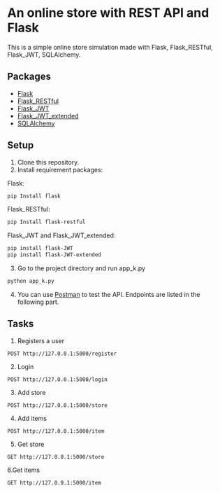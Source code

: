 
# An online store with REST API and Flask
This is a simple online store simulation made with Flask, Flask_RESTful, Flask_JWT, SQLAlchemy.
## Packages
* [Flask](https://flask.palletsprojects.com)
* [Flask_RESTful](https://flask-restful.readthedocs.io/en/latest/)
* [Flask_JWT](https://pythonhosted.org/Flask-JWT/)
* [Flask_JWT_extended](https://flask-jwt-extended.readthedocs.io/en/stable/)
* [SQLAlchemy](https://www.sqlalchemy.org/)
## Setup
1. Clone this repository.
2. Install requirement packages:

Flask:
```bash
pip Install flask
```
Flask_RESTful:
```bash
pip Install flask-restful
```
Flask_JWT and Flask_JWT_extended:
```bash
pip install flask-JWT
pip install flask-JWT-extended
```
3. Go to the project directory and run app_k.py
```bash
python app_k.py
```

4. You can use [Postman](https://www.postman.com/) to test the API. Endpoints are listed in the following part.

## Tasks 
1. Registers a user
```http
POST http://127.0.0.1:5000/register
```
2. Login
```http
POST http://127.0.0.1:5000/login
```
3. Add store
```http
POST http://127.0.0.1:5000/store
```
4. Add items 
```http
POST http://127.0.0.1:5000/item
```
5. Get store
```http
GET http://127.0.0.1:5000/store
```
6.Get items
```http
GET http://127.0.0.1:5000/item
```
